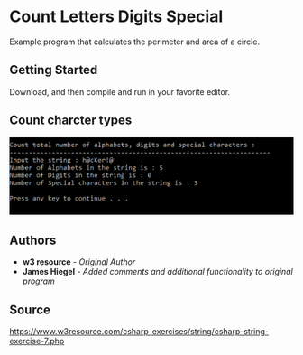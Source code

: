# Count Letters Digits Special

Example program that calculates the perimeter and area of a circle.

## Getting Started

Download, and then compile and run in your favorite editor.

## Count charcter types
![Count charcter types](https://github.com/JamesHiegel/CSharp_Portfolio/blob/master/CountLettersDigitsSpecial/img/running.PNG)

## Authors

* **w3 resource** - *Original Author*
* **James Hiegel** - *Added comments and additional functionality to original program*

## Source

https://www.w3resource.com/csharp-exercises/string/csharp-string-exercise-7.php